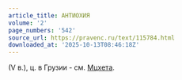 ```yaml
---
article_title: АНТИОХИЯ
volume: '2'
page_numbers: '542'
source_url: https://pravenc.ru/text/115784.html
downloaded_at: '2025-10-13T08:46:18Z'
---
```


(V в.), ц. в Грузии - см. [Мцхета](https://pravenc.ru/text/Мцхета.html).
